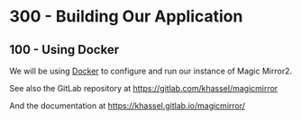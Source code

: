 # 300 - Building Our Application

## 100 - Using Docker

We will be using [Docker](https://gitlab.com/khassel/magicmirror) to configure and run our instance of Magic Mirror2.

See also the GitLab repository at https://gitlab.com/khassel/magicmirror

And the documentation at https://khassel.gitlab.io/magicmirror/


